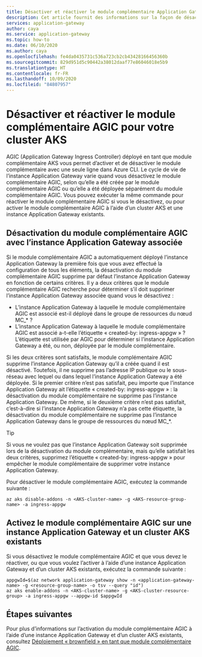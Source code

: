 ```yaml
---
title: Désactiver et réactiver le module complémentaire Application Gateway Ingress Controller pour le cluster Azure Kubernetes Service
description: Cet article fournit des informations sur la façon de désactiver et de réactiver le module complémentaire AGIC pour votre cluster AKS
services: application-gateway
author: caya
ms.service: application-gateway
ms.topic: how-to
ms.date: 06/10/2020
ms.author: caya
ms.openlocfilehash: fe4da0435731c536a723cb2cb43428166456360b
ms.sourcegitcommit: 829d951d5c90442a38012daaf77e86046018e5b9
ms.translationtype: HT
ms.contentlocale: fr-FR
ms.lasthandoff: 10/09/2020
ms.locfileid: "84807957"
---
```

# <a name="disable-and-re-enable-agic-add-on-for-your-aks-cluster"></a>Désactiver et réactiver le module complémentaire AGIC pour votre cluster AKS
AGIC (Application Gateway Ingress Controller) déployé en tant que module complémentaire AKS vous permet d’activer et de désactiver le module complémentaire avec une seule ligne dans Azure CLI. Le cycle de vie de l’instance Application Gateway varie quand vous désactivez le module complémentaire AGIC, selon qu’elle a été créée par le module complémentaire AGIC ou qu’elle a été déployée séparément du module complémentaire AGIC. Vous pouvez exécuter la même commande pour réactiver le module complémentaire AGIC si vous le désactivez, ou pour activer le module complémentaire AGIC à l’aide d’un cluster AKS et une instance Application Gateway existants.

## <a name="disabling-agic-add-on-with-associated-application-gateway"></a>Désactivation du module complémentaire AGIC avec l’instance Application Gateway associée 
Si le module complémentaire AGIC a automatiquement déployé l’instance Application Gateway la première fois que vous avez effectué la configuration de tous les éléments, la désactivation du module complémentaire AGIC supprime par défaut l’instance Application Gateway en fonction de certains critères. Il y a deux critères que le module complémentaire AGIC recherche pour déterminer s’il doit supprimer l’instance Application Gateway associée quand vous le désactivez :
- L’instance Application Gateway à laquelle le module complémentaire AGIC est associé est-il déployé dans le groupe de ressources du nœud MC_* ? 
- L’instance Application Gateway à laquelle le module complémentaire AGIC est associé a-t-elle l’étiquette « created-by: ingress-appgw » ? L’étiquette est utilisée par AGIC pour déterminer si l’instance Application Gateway a été, ou non, déployée par le module complémentaire. 

Si les deux critères sont satisfaits, le module complémentaire AGIC supprime l’instance Application Gateway qu’il a créée quand il est désactivé. Toutefois, il ne supprime pas l’adresse IP publique ou le sous-réseau avec lequel ou dans lequel l’instance Application Gateway a été déployée. Si le premier critère n’est pas satisfait, peu importe que l’instance Application Gateway ait l’étiquette « created-by: ingress-appgw » : la désactivation du module complémentaire ne supprime pas l’instance Application Gateway. De même, si le deuxième critère n’est pas satisfait, c’est-à-dire si l’instance Application Gateway n’a pas cette étiquette, la désactivation du module complémentaire ne supprime pas l’instance Application Gateway dans le groupe de ressources du nœud MC_*. 

> [!TIP] 
> Si vous ne voulez pas que l’instance Application Gateway soit supprimée lors de la désactivation du module complémentaire, mais qu’elle satisfait les deux critères, supprimez l’étiquette « created-by: ingress-appgw » pour empêcher le module complémentaire de supprimer votre instance Application Gateway. 

Pour désactiver le module complémentaire AGIC, exécutez la commande suivante : 
```azurecli-interactive
az aks disable-addons -n <AKS-cluster-name> -g <AKS-resource-group-name> -a ingress-appgw 
```

## <a name="enable-agic-add-on-on-existing-application-gateway-and-aks-cluster"></a>Activez le module complémentaire AGIC sur une instance Application Gateway et un cluster AKS existants
Si vous désactivez le module complémentaire AGIC et que vous devez le réactiver, ou que vous voulez l’activer à l’aide d’une instance Application Gateway et d’un cluster AKS existants, exécutez la commande suivante :

```azurecli-interactive
appgwId=$(az network application-gateway show -n <application-gateway-name> -g <resource-group-name> -o tsv --query "id") 
az aks enable-addons -n <AKS-cluster-name> -g <AKS-cluster-resource-group> -a ingress-appgw --appgw-id $appgwId
```

## <a name="next-steps"></a>Étapes suivantes
Pour plus d’informations sur l’activation du module complémentaire AGIC à l’aide d’une instance Application Gateway et d’un cluster AKS existants, consultez [Déploiement « brownfield » en tant que module complémentaire AGIC](tutorial-ingress-controller-add-on-existing.md).